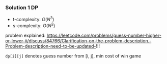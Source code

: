 ### Solution 1 DP

- t-complexity: $O(N^3)$
- s-complexity: $O(N^2)$

problem explained: https://leetcode.com/problems/guess-number-higher-or-lower-ii/discuss/84766/Clarification-on-the-problem-description.-Problem-description-need-to-be-updated-!!!

`dp[i][j]` denotes guess number from [i, j], min cost of win game

